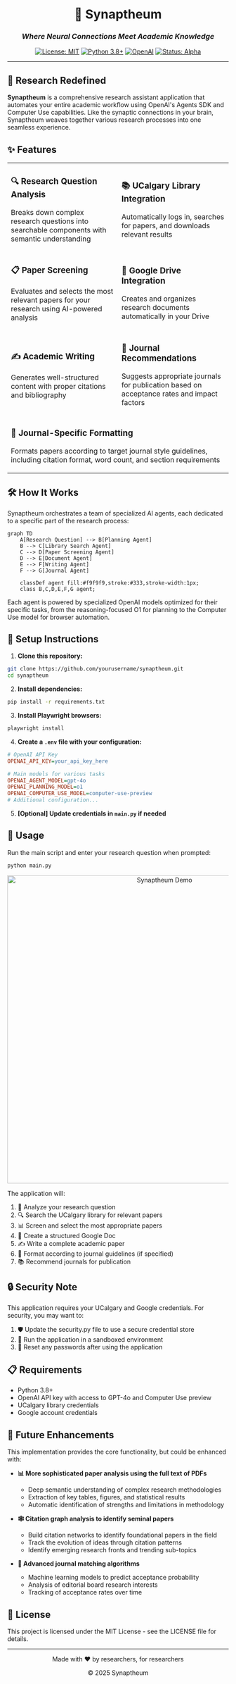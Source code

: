 <div align="center">
  
# 🧠 Synaptheum

### *Where Neural Connections Meet Academic Knowledge*

[![License: MIT](https://img.shields.io/badge/License-MIT-blue.svg)](https://opensource.org/licenses/MIT)
[![Python 3.8+](https://img.shields.io/badge/python-3.8+-blue.svg)](https://www.python.org/downloads/)
[![OpenAI](https://img.shields.io/badge/OpenAI-Powered-brightgreen.svg)](https://openai.com/)
[![Status: Alpha](https://img.shields.io/badge/Status-Alpha-orange.svg)]()

</div>

---

## 🔄 Research Redefined

**Synaptheum** is a comprehensive research assistant application that automates your entire academic workflow using OpenAI's Agents SDK and Computer Use capabilities. Like the synaptic connections in your brain, Synaptheum weaves together various research processes into one seamless experience.


## ✨ Features

<table>
  <tr>
    <td width="50%">
      <h3>🔍 Research Question Analysis</h3>
      <p>Breaks down complex research questions into searchable components with semantic understanding</p>
    </td>
    <td width="50%">
      <h3>📚 UCalgary Library Integration</h3>
      <p>Automatically logs in, searches for papers, and downloads relevant results</p>
    </td>
  </tr>
  <tr>
    <td width="50%">
      <h3>📋 Paper Screening</h3>
      <p>Evaluates and selects the most relevant papers for your research using AI-powered analysis</p>
    </td>
    <td width="50%">
      <h3>📁 Google Drive Integration</h3>
      <p>Creates and organizes research documents automatically in your Drive</p>
    </td>
  </tr>
  <tr>
    <td width="50%">
      <h3>✍️ Academic Writing</h3>
      <p>Generates well-structured content with proper citations and bibliography</p>
    </td>
    <td width="50%">
      <h3>📰 Journal Recommendations</h3>
      <p>Suggests appropriate journals for publication based on acceptance rates and impact factors</p>
    </td>
  </tr>
  <tr>
    <td colspan="2">
      <h3>📝 Journal-Specific Formatting</h3>
      <p>Formats papers according to target journal style guidelines, including citation format, word count, and section requirements</p>
    </td>
  </tr>
</table>

## 🛠️ How It Works

Synaptheum orchestrates a team of specialized AI agents, each dedicated to a specific part of the research process:

```mermaid
graph TD
    A[Research Question] --> B[Planning Agent]
    B --> C[Library Search Agent]
    C --> D[Paper Screening Agent]
    D --> E[Document Agent]
    E --> F[Writing Agent]
    F --> G[Journal Agent]
    
    classDef agent fill:#f9f9f9,stroke:#333,stroke-width:1px;
    class B,C,D,E,F,G agent;
```

Each agent is powered by specialized OpenAI models optimized for their specific tasks, from the reasoning-focused O1 for planning to the Computer Use model for browser automation.

## 🚀 Setup Instructions

1. **Clone this repository:**

```bash
git clone https://github.com/yourusername/synaptheum.git
cd synaptheum
```

2. **Install dependencies:**

```bash
pip install -r requirements.txt
```

3. **Install Playwright browsers:**

```bash
playwright install
```

4. **Create a `.env` file with your configuration:**

```ini
# OpenAI API Key
OPENAI_API_KEY=your_api_key_here

# Main models for various tasks
OPENAI_AGENT_MODEL=gpt-4o
OPENAI_PLANNING_MODEL=o1
OPENAI_COMPUTER_USE_MODEL=computer-use-preview
# Additional configuration...
```

5. **[Optional] Update credentials in `main.py` if needed**

## 🔄 Usage

Run the main script and enter your research question when prompted:

```bash
python main.py
```

<div align="center">
  <img src="https://i.imgur.com/2JQJj92.png" alt="Synaptheum Demo" width="700"/>
</div>

The application will:

1. 🧠 Analyze your research question
2. 🔍 Search the UCalgary library for relevant papers
3. 📊 Screen and select the most appropriate papers
4. 📝 Create a structured Google Doc
5. ✍️ Write a complete academic paper
6. 🎯 Format according to journal guidelines (if specified)
7. 📚 Recommend journals for publication

## 🔒 Security Note

This application requires your UCalgary and Google credentials. For security, you may want to:

1. 🛡️ Update the security.py file to use a secure credential store
2. 🔐 Run the application in a sandboxed environment
3. 🔄 Reset any passwords after using the application

## 📋 Requirements

* Python 3.8+
* OpenAI API key with access to GPT-4o and Computer Use preview
* UCalgary library credentials
* Google account credentials

## 🔮 Future Enhancements

This implementation provides the core functionality, but could be enhanced with:

- **📊 More sophisticated paper analysis using the full text of PDFs**
  - Deep semantic understanding of complex research methodologies
  - Extraction of key tables, figures, and statistical results
  - Automatic identification of strengths and limitations in methodology

- **🕸️ Citation graph analysis to identify seminal papers**
  - Build citation networks to identify foundational papers in the field
  - Track the evolution of ideas through citation patterns
  - Identify emerging research fronts and trending sub-topics

- **🧩 Advanced journal matching algorithms**
  - Machine learning models to predict acceptance probability
  - Analysis of editorial board research interests
  - Tracking of acceptance rates over time

## 📜 License

This project is licensed under the MIT License - see the LICENSE file for details.

---

<div align="center">
  <p>Made with ❤️ by researchers, for researchers</p>
  <p>© 2025 Synaptheum</p>
</div>
